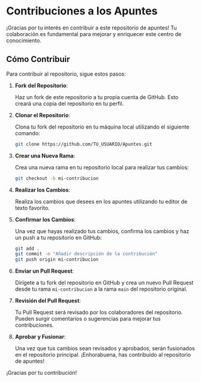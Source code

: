 # Contribuciones a los Apuntes

¡Gracias por tu interés en contribuir a este repositorio de apuntes! Tu colaboración es fundamental para mejorar y enriquecer este centro de conocimiento.

## Cómo Contribuir

Para contribuir al repositorio, sigue estos pasos:

1. **Fork del Repositorio**:
   
   Haz un fork de este repositorio a tu propia cuenta de GitHub. Esto creará una copia del repositorio en tu perfil.

2. **Clonar el Repositorio**:
   
   Clona tu fork del repositorio en tu máquina local utilizando el siguiente comando:

   ```bash
   git clone https://github.com/TU_USUARIO/Apuntes.git
   ```

3. **Crear una Nueva Rama**:

   Crea una nueva rama en tu repositorio local para realizar tus cambios:

   ```bash
   git checkout -b mi-contribucion
   ```

4. **Realizar los Cambios**:

   Realiza los cambios que desees en los apuntes utilizando tu editor de texto favorito.

5. **Confirmar los Cambios**:

   Una vez que hayas realizado tus cambios, confirma los cambios y haz un push a tu repositorio en GitHub:

   ```bash
   git add .
   git commit -m "Añadir descripción de la contribución"
   git push origin mi-contribucion
   ```

6. **Enviar un Pull Request**:

   Dirígete a tu fork del repositorio en GitHub y crea un nuevo Pull Request desde tu rama `mi-contribucion` a la rama `main` del repositorio original.

7. **Revisión del Pull Request**:

   Tu Pull Request será revisado por los colaboradores del repositorio. Pueden surgir comentarios o sugerencias para mejorar tus contribuciones.

8. **Aprobar y Fusionar**:

   Una vez que tus cambios sean revisados y aprobados, serán fusionados en el repositorio principal. ¡Enhorabuena, has contribuido al repositorio de apuntes!

¡Gracias por tu contribución!